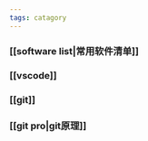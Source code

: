 ```yaml
---
tags: catagory
---
```


### [[software list|常用软件清单]]
### [[vscode]]
### [[git]]
### [[git pro|git原理]]


